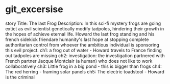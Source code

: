 # git_excersise
story
Title: The last Frog
Description: In this sci-fi mystery frogs are going extict as evil scientist genetically modify tadpoles, hindering their growth in the hopes of achieve eternal life. Howard the last frog standing and his french sidekick friendare humanity's last hope at stopping complete authoritarian control from whoever the ambitious individual is sponsoring this evil project. 
ch1: a frog out of water - Howard travels to France finding out tadpoles are missing
ch2: investigation: the investigation partnered with French partner Jacque Montclair (a human) who does not like to work collaboratively
ch3: Little frog in a big pond - this is bigger than frogs
ch4: The red herring - framing solar panels
ch5: The electric toadstool - Howard is the criminal
